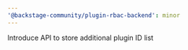 ```yaml
---
'@backstage-community/plugin-rbac-backend': minor
---
```


Introduce API to store additional plugin ID list
